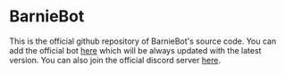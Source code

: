 # BarnieBot
This is the official github repository of BarnieBot's source code. You can add the official bot [here](https://discord.com/api/oauth2/authorize?client_id=900723711840251924&permissions=8&scope=bot%20applications.commands) which will be always updated with the latest version.
You can also join the official discord server [here](https://discord.gg/z5NwZqJs7k).
